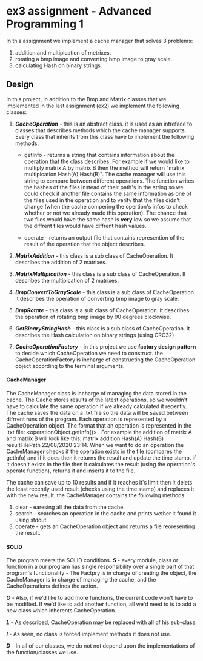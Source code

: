 # ex3 assignment - Advanced Programming 1

In this assignment we implement a cache manager that solves 3 problems:

1. addition and multipication of metrixes.
2. rotating a bmp image and converting bmp image to gray scale.
3. calculating Hash on binary strings. 

## Design
In this project, in addition to the Bmp and Matrix classes that we implemented in the last assignment (ex2) we implement the following classes:

1. ***CacheOperation*** - this is an abstract class. it is used as an intreface to classes that describes methods which the cache manager supports. Every class that inherits from this class have to implement the following methods:

	* getInfo - returns a string that contains information about the operation that the class describes. For example if we would like to multiply matrix A by matrix B then the method will return "matrix multipication Hash(A) Hash(B)". The cache manager will use this string to compare between different operations. The function writes the hashes of the files instead of their path's in the string so we could check if another file contains the same information as one of the files used in the operation and to verify that the files didn't change (when the cache compering the opertion's infos to check whether or not we already made this operation). The chance that two files would have the same hash is **very** low so we assume that the diffrent files would have diffrent hash values.
	
	* operate - returns an output file that contains represention of the result of the operation that the object describes.

2. ***MatrixAddition*** - this class is a sub class of CacheOperation. It describes the addition of 2 matrixes.

3. ***MatrixMultipication*** - this class is a sub class of CacheOperation. It describes the multipication of 2 matrixes.

4. ***BmpConvertToGrayScale*** - this class is a sub class of CacheOperation. It describes the operation of converting bmp image to gray scale.

5. ***BmpRotate*** - this class is a sub class of CacheOperation. It describes the operation of rotating bmp image by 90 degrees clockwise.

6. ***GetBinaryStringHash*** - this class is a sub class of CacheOperation. It describes the Hash calculation on binary strings (using CRC32).

7. ***CacheOperationFactory*** - in this project we use **factory design pattern** to decide which CacheOperation we need to construct. the CacheOperationFactory is incharge of constructing the CacheOperation object according to the terminal arguments.

#### CacheManager

The CacheManager class is incharge of managing the data stored in the cache. The Cache stores results of the latest operations, so we wouldn't have to calculate the same operation if we already calculated it recently. The cache saves the data on a .txt file so the data will be saved between difrrent runs of the program. Each operation is represented by a CacheOperation object. The format that an operation is represented in the .txt file: <operationObject.getInfo()> <resultFile> <time stamp>. For example the addition of matrix A and matrix B will look like this: matrix addition Hash(A) Hash(B) resultFilePath 22/08/2020 23:14.
When we want to do an operation the CacheManager checks if the operation exists in the file (compares the getInfo) and if it does then it returns the result and update the time stamp. if it doesn't exists in the file then it calculates the result (using the operation's operate function), returns it and inserts it to the file.

The cache can save up to 10 results and if it reaches it's limit then it delets the least recently used result (checks using the time stamp) and replaces it with the new result.
the CacheManager contains the following methods:

1. clear - earesing all the data from the cache.
2. search - searches an operation in the cache and prints wether it found it using stdout.
3. operate - gets an CacheOperation object and returns a file reoresenting the result.


#### SOLID

The program meets the SOLID conditions.
***S*** - every module, class or function in a our program has single responsibility over a single part of that program's functionality - The Factpry is in charge of creating the object, the CacheManager is in charge of managing the cache, and the CacheOperations defines the action.

***O*** - Also, if we'd like to add more functions, the current code won't have to be modified. If we'd like to add another function, all we'd need to is to add a new class which inherents CacheOperation.

***L*** - As described, CacheOperation may be replaced with all of his sub-class.

***I*** - As seen, no class is forced implement methods it does not use.

***D*** -  In all of our classes, we do not not depend upon the implementations of the function/classes we use.

